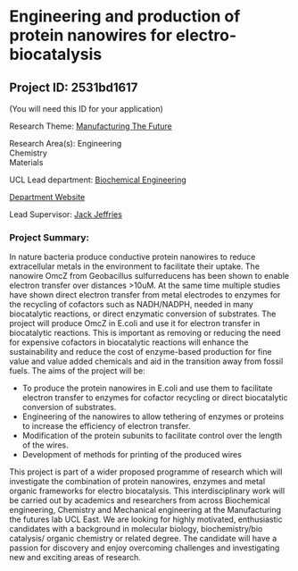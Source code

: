 # Engineering and production of protein nanowires for electro-biocatalysis

## Project ID: **2531bd1617**
(You will need this ID for your application)

Research Theme: [Manufacturing The Future](../themes/manufacturing-the-future.md)

Research Area(s):
Engineering<br />Chemistry<br />Materials

UCL Lead department: [Biochemical Engineering](../departments/biochemical-engineering.md)

[Department Website](https://www.ucl.ac.uk/biochemical-engineering)

Lead Supervisor: [Jack Jeffries](https://profiles.ucl.ac.uk/37542)

### Project Summary:

In nature bacteria produce conductive protein nanowires to reduce extracellular metals in the environment to facilitate their uptake. The nanowire OmcZ from Geobacillus sulfurreducens has been shown to enable electron transfer over distances >10uM. At the same time multiple studies have shown direct electron transfer from metal electrodes to enzymes for the recycling of cofactors such as NADH/NADPH, needed in many biocatalytic reactions, or direct enzymatic conversion of substrates. 
The project will produce OmcZ in E.coli and use it for electron transfer in biocatalytic reactions. 
This is important as removing or reducing the need for expensive cofactors in biocatalytic reactions will enhance the sustainability and reduce the cost of enzyme-based production for fine value and value added chemicals and aid in the transition away from fossil fuels.
The aims of the project will be:

- To produce the protein nanowires in E.coli and use them to facilitate electron transfer to enzymes for cofactor recycling or direct biocatalytic conversion of substrates.
- Engineering of the nanowires to allow tethering of enzymes or proteins to increase the efficiency of electron transfer.
- Modification of the protein subunits to facilitate control over the length of the wires.
- Development of methods for printing of the produced wires

This project is part of a wider proposed programme of research which will investigate the combination of protein nanowires, enzymes and metal organic frameworks for electro biocatalysis. This interdisciplinary work will be carried out by academics and researchers from across Biochemical engineering, Chemistry and Mechanical engineering at the Manufacturing the futures lab UCL East.
We are looking for highly motivated, enthusiastic candidates with a background in molecular biology, biochemistry/bio catalysis/ organic chemistry or related degree. The candidate will have a passion for discovery and enjoy overcoming challenges and investigating new and exciting areas of research.
